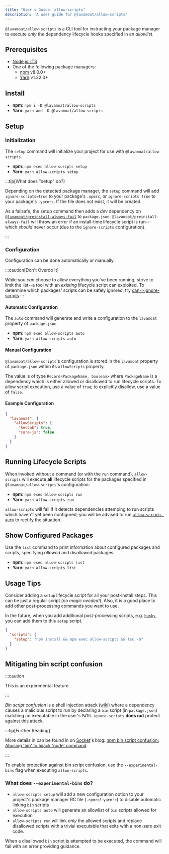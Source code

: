 ```yaml
---
title: "User's Guide: allow-scripts"
description: 'A user guide for @lavamoat/allow-scripts'
---
```


`@lavamoat/allow-scripts` is a CLI tool for instructing your package manager to execute _only_ the dependency lifecycle hooks specified in an _allowlist_.

## Prerequisites

- [Node.js LTS][nodejs-ext]
- One of the following package managers:
  - [npm](https://www.npmjs.com/) v8.0.0+
  - [Yarn](https://yarnpkg.com/) v1.22.0+

## Install

- **npm**: `npm i -D @lavamoat/allow-scripts`
- **Yarn**: `yarn add -D @lavamoat/allow-scripts`

## Setup

### Initialization

The `setup` command will initialize your project for use with `@lavamoat/allow-scripts`.

- **npm**: `npm exec allow-scripts setup`
- **Yarn**: `yarn allow-scripts setup`

:::tip[What does "setup" do?]

Depending on the detected package manager, the `setup` command will add `ignore-scripts=true` to your package's `.npmrc`, or `ignore-scripts true` to your package's `.yarnrc`. If the file does not exist, it will be created.

As a failsafe, the setup command then adds a _dev_ dependency on [`@lavamoat/preinstall-always-fail`][preinstall-fail-ext] to `package.json`. `@lavamoat/preinstall-always-fail` will throw an error if an install-time lifecycle script is run--which _should_ never occur (due to the `ignore-scripts` configuration).

:::

### Configuration

Configuration can be done automatically or manually.

:::caution[Don\'t Overdo It]

While you _can_ choose to allow everything you've been running, strive to limit the list--a tool with an _existing_ lifecycle script can exploited. To determine which packages' scripts can be safely ignored, try [can-i-ignore-scripts][can-i-ignore-scripts-ext]
:::

#### Automatic Configuration

The `auto` command will generate and write a configuration to the `lavamoat` property of `package.json`.

- **npm**: `npm exec allow-scripts auto`
- **Yarn**: `yarn allow-scripts auto`

#### Manual Configuration

`@lavamoat/allow-scripts`'s configuration is stored in the `lavamoat` property of `package.json` within its `allowScripts` property.

The value is of type `Record<PackageName, boolean>` where `PackageName` is a dependency which is either allowed or disallowed to run lifecycle scripts. To allow script execution, use a value of `true`; to explicitly disallow, use a value of `false`.

#### Example Configuration

```json title=package.json
{
  "lavamoat": {
    "allowScripts": {
      "keccak": true,
      "core-js": false
    }
  }
}
```

## Running Lifecycle Scripts

When invoked without a command (or with the `run` command), `allow-scripts` will execute **all** lifecycle scripts for the packages specified in `@lavamoat/allow-scripts`'s configuration:

- **npm**: `npm exec allow-scripts run`
- **Yarn**: `yarn allow-scripts run`

`allow-scripts` will fail if it detects dependencies attemping to run scripts which haven't yet been configured; you will be advised to run [`allow-scripts auto`][automatic-configuration] to rectify the situation.

## Show Configured Packages

Use the `list` command to print information about configured packages and scripts, specifying _allowed_ and _disallowed_ packages.

- **npm**: `npm exec allow-scripts list`
- **Yarn**: `yarn allow-scripts list`

## Usage Tips

Consider adding a `setup` lifecycle script for all your post-install steps. This can be just a regular script (_no magic needed!_). Also, it is a good place to add other post-processing commands you want to use.

In the future, when you add additional post-processing scripts, e.g. [`husky`][husky-ext], you can add them to this `setup` script.

```json title="Example setup script"
{
  "scripts": {
    "setup": "npm install && npm exec allow-scripts && tsc -b"
  }
}
```

## Mitigating bin script confusion

:::caution

This is an experimental feature.

:::

_Bin script confusion_ is a shell injection attack ([wiki][shell-injection-ext]) where a dependency causes a malicious script to run by declaring a `bin` script (in `package.json`) matching an executable in the user's `PATH`. `ignore-scripts` **does not** protect against this attack.

:::tip[Further Reading]

More details in can be found in on [Socket][]'s blog: [npm bin script confusion: Abusing 'bin' to hijack 'node' command][bin-scripts-ext].

:::

To enable protection against bin script confusion, use the `--experimental-bins` flag when executing `allow-scripts`.

### What does `--experimental-bins` do?

- `allow-scripts setup` will add a new configuration option to your project's package manager RC file (`.npmrc`/`.yarnrc`) to disable automatic linking `bin` scripts
- `allow-scripts auto` will generate an allowlist of `bin` scripts allowed for execution
- `allow-scripts run` will link _only_ the allowed scripts and replace disallowed scripts with a trivial executable that exits with a non-zero exit code.

When a disallowed `bin` script is attempted to be executed, the command will fail with an error providing guidance.

[nodejs-ext]: https://nodejs.org/
[husky-ext]: https://typicode.github.io/husky/
[automatic-configuration]: #automatic-configuration
[can-i-ignore-scripts-ext]: https://npm.im/can-i-ignore-scripts
[bin-scripts-ext]: https://socket.dev/blog/npm-bin-script-confusion
[shell-injection-ext]: https://en.wikipedia.org/wiki/Code_injection#Shell_injection
[socket]: https://socket.dev
[preinstall-fail-ext]: https://github.com/LavaMoat/LavaMoat/tree/main/packages/preinstall-always-fail
